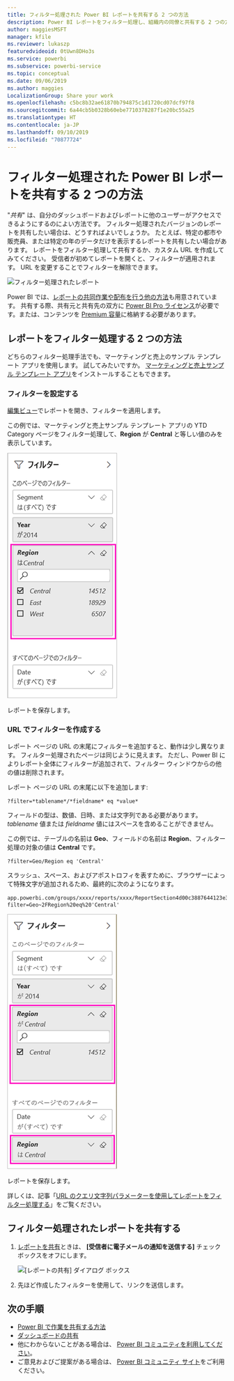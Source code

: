 ```yaml
---
title: フィルター処理された Power BI レポートを共有する 2 つの方法
description: Power BI レポートをフィルター処理し、組織内の同僚と共有する 2 つの方法を説明します。
author: maggiesMSFT
manager: kfile
ms.reviewer: lukaszp
featuredvideoid: 0tUwn8DHo3s
ms.service: powerbi
ms.subservice: powerbi-service
ms.topic: conceptual
ms.date: 09/06/2019
ms.author: maggies
LocalizationGroup: Share your work
ms.openlocfilehash: c5bc8b32ae61870b794875c1d1720cd07dcf97f8
ms.sourcegitcommit: 6a44cb5b0328b60ebe7710378287f1e20bc55a25
ms.translationtype: HT
ms.contentlocale: ja-JP
ms.lasthandoff: 09/10/2019
ms.locfileid: "70877724"
---
```

# <a name="two-ways-to-share-a-filtered-power-bi-report"></a>フィルター処理された Power BI レポートを共有する 2 つの方法
"*共有*" は、自分のダッシュボードおよびレポートに他のユーザーがアクセスできるようにするのによい方法です。 フィルター処理されたバージョンのレポートを共有したい場合は、どうすればよいでしょうか。 たとえば、特定の都市や販売員、または特定の年のデータだけを表示するレポートを共有したい場合があります。 レポートをフィルター処理して共有するか、カスタム URL を作成してみてください。 受信者が初めてレポートを開くと、フィルターが適用されます。 URL を変更することでフィルターを解除できます。 

![フィルター処理されたレポート](media/service-share-reports/power-bi-share-filter-pane-report.png)

Power BI では、[レポートの共同作業や配布を行う他の方法](service-how-to-collaborate-distribute-dashboards-reports.md)も用意されています。 共有する際、共有元と共有先の双方に [Power BI Pro ライセンス](service-features-license-type.md)が必要です。または、コンテンツを [Premium 容量](service-premium-what-is.md)に格納する必要があります。 

## <a name="two-ways-to-filter-a-report"></a>レポートをフィルター処理する 2 つの方法

どちらのフィルター処理手法でも、マーケティングと売上のサンプル テンプレート アプリを使用します。 試してみたいですか。 [マーケティングと売上サンプル テンプレート アプリ](https://appsource.microsoft.com/product/power-bi/microsoft-retail-analysis-sample.salesandmarketingsample?tab=Overview)をインストールすることもできます。

### <a name="set-a-filter"></a>フィルターを設定する

[編集ビュー](consumer/end-user-reading-view.md)でレポートを開き、フィルターを適用します。

この例では、マーケティングと売上サンプル テンプレート アプリの YTD Category ページをフィルター処理して、**Region** が **Central** と等しい値のみを表示しています。 
 
![[レポート フィルター] ウィンドウ](media/service-share-reports/power-bi-share-report-filter.png)

レポートを保存します。

### <a name="create-a-filter-in-the-url"></a>URL でフィルターを作成する

レポート ページの URL の末尾にフィルターを追加すると、動作は少し異なります。 フィルター処理されたページは同じように見えます。 ただし、Power BI によりレポート全体にフィルターが追加されて、フィルター ウィンドウからの他の値は削除されます。  

レポート ページの URL の末尾に以下を追加します:
   
    ?filter=*tablename*/*fieldname* eq *value*
   
フィールドの型は、数値、日時、または文字列である必要があります。 *tablename* 値または *fieldname* 値にはスペースを含めることができません。
   
この例では、テーブルの名前は **Geo**、フィールドの名前は **Region**、フィルター処理の対象の値は **Central** です。
   
    ?filter=Geo/Region eq 'Central'

スラッシュ、スペース、およびアポストロフィを表すために、ブラウザーによって特殊文字が追加されるため、最終的に次のようになります。
   
    app.powerbi.com/groups/xxxx/reports/xxxx/ReportSection4d00c3887644123e310e?filter=Geo~2FRegion%20eq%20'Central'

![URL フィルターを使用したレポート](media/service-share-reports/power-bi-share-report-filter-url.png)

レポートを保存します。

詳しくは、記事「[URL のクエリ文字列パラメーターを使用してレポートをフィルター処理する](service-url-filters.md)」をご覧ください。

## <a name="share-the-filtered-report"></a>フィルター処理されたレポートを共有する

1. [レポートを共有](service-share-dashboards.md)ときは、 **[受信者に電子メールの通知を送信する]** チェック ボックスをオフにします。

    ![[レポートの共有] ダイアログ ボックス](media/service-share-reports/power-bi-share-report-dialog.png)

4. 先ほど作成したフィルターを使用して、リンクを送信します。

## <a name="next-steps"></a>次の手順
* [Power BI で作業を共有する方法](service-how-to-collaborate-distribute-dashboards-reports.md)
* [ダッシュボードの共有](service-share-dashboards.md)
* 他にわからないことがある場合は、 [Power BI コミュニティを利用してください](http://community.powerbi.com/)。
* ご意見およびご提案がある場合は、 [Power BI コミュニティ サイト](https://community.powerbi.com/)をご利用ください。

